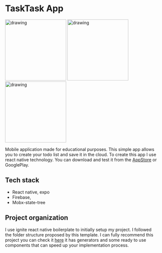 # TaskTask App

<img src="https://user-images.githubusercontent.com/9938300/203166054-a6206798-9a40-497b-a7be-28d612c4798f.jpg" alt="drawing" width="200"/>

<img src="https://user-images.githubusercontent.com/9938300/203166066-a92434ad-40cc-4061-be50-406a38082706.jpg" alt="drawing" width="200"/>

<img src="https://user-images.githubusercontent.com/9938300/203166068-b531b050-37e7-4573-9bca-1b31655c4100.jpg" alt="drawing" width="200"/>

Mobile application made for educational purposes. This simple app allows you to create your todo list and save it in the cloud. To create this app I use react native technology. You can download and test it from the [AppStore](https://apps.apple.com/pl/app/tasktask/id6444321606?l=pl) or GooglePlay.

## Tech stack

- React native, expo
- Firebase,
- Mobx-state-tree

## Project organization

I use ignite react native boilerplate to initially setup my project. I followed the folder structure proposed by this template. I can fully recommend this project you can check it [here](https://github.com/infinitered/ignite) it has generators and some ready to use components that can speed up your implementation process.
